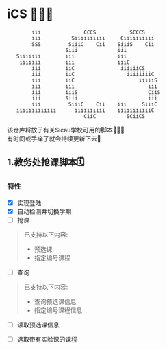 # iCS 🎉🎉🎉
```
        iii              CCCS           SCCCS                           
        iii          Siiiiiiiiii     Ciiiiiiiiii                        
        SSS         SiiiC    Cii    SiiiS    Cii                        
                   Siii             iii                                 
   Siiiiiii        iii              iii                                 
    iiiiiii        iii              iiiC                                
        iii        iiC               iiiiiiCS                           
        iii        iiC                 iiiiiiiiC                        
        iii        iiC                     iiiiiS                       
        iii        iii                        iii                       
        iii        iiiS                       CiiS                      
        iii        Siii                       iii                       
        iii         SiiiC    Cii    iii     SiiiC                       
   iiiiiiiiiiiii      iiiiiiiiii    iiiiiiiiiiiC                        
                         CiiC          SCiiCS   
```
该仓库将放于有关Sicau学校可用的脚本🙋🏻‍♂️  
有时间或手痒了就会持续更新下去🥳

## 1.教务处抢课脚本🗓

### 特性  

- [x] 实现登陆
- [x] 自动检测并切换学期  
- [ ] 抢课
> 已支持以下内容:
>+ 预选课 
>+ 指定编号课程
- [ ] 查询
> 已支持以下内容:
>+ 查询预选课信息
>+ 指定编号课程信息
- [ ] 读取预选课信息
- [ ] 选取带有实验课的课程

